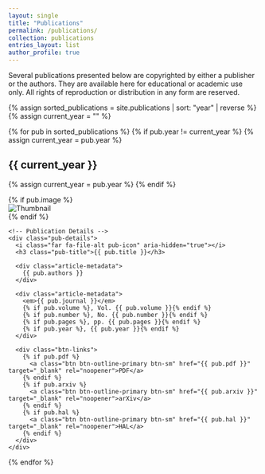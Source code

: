 ```yaml
---
layout: single
title: "Publications"
permalink: /publications/
collection: publications
entries_layout: list
author_profile: true
---
```


Several publications presented below are copyrighted by either a publisher or the authors. They are available here for educational or academic use only. All rights of reproduction or distribution in any form are reserved.

{% assign sorted_publications = site.publications | sort: "year" | reverse %}
{% assign current_year = "" %}

{% for pub in sorted_publications %}
  {% if pub.year != current_year %}
    {% assign current_year = pub.year %}
    <h2 class="year-heading">{{ current_year }}</h2>
    {% assign current_year = pub.year %}
  {% endif %}

  <div class="pub-container">
    <!-- Thumbnail -->
    {% if pub.image %}
    <div class="pub-thumbnail">
      <img src="{{ pub.image }}" alt="Thumbnail">
    </div>
    {% endif %}

    <!-- Publication Details -->
    <div class="pub-details">
      <i class="far fa-file-alt pub-icon" aria-hidden="true"></i>
      <h3 class="pub-title">{{ pub.title }}</h3>
      
      <div class="article-metadata">
        {{ pub.authors }}
      </div>
      
      <div class="article-metadata">
        <em>{{ pub.journal }}</em>
        {% if pub.volume %}, Vol. {{ pub.volume }}{% endif %}
        {% if pub.number %}, No. {{ pub.number }}{% endif %}
        {% if pub.pages %}, pp. {{ pub.pages }}{% endif %}
        {% if pub.year %}, {{ pub.year }}{% endif %}
      </div>

      <div class="btn-links">
        {% if pub.pdf %}
          <a class="btn btn-outline-primary btn-sm" href="{{ pub.pdf }}" target="_blank" rel="noopener">PDF</a>
        {% endif %}
        {% if pub.arxiv %}
          <a class="btn btn-outline-primary btn-sm" href="{{ pub.arxiv }}" target="_blank" rel="noopener">arXiv</a>
        {% endif %}
        {% if pub.hal %}
          <a class="btn btn-outline-primary btn-sm" href="{{ pub.hal }}" target="_blank" rel="noopener">HAL</a>
        {% endif %}
      </div>
    </div>
  </div>
{% endfor %}
